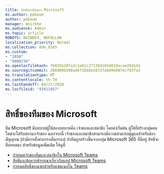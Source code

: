 ```yaml
---
title: สิทธิ์ของทีมของ Microsoft
ms.author: pebaum
author: pebaum
manager: mnirkhe
ms.audience: Admin
ms.topic: article
ROBOTS: NOINDEX, NOFOLLOW
localization_priority: Normal
ms.collection: Adm_O365
ms.custom:
- "2658"
- "9000730"
ms.openlocfilehash: fb035b28fa3c1a61c27138d1b5d819acae264141
ms.sourcegitcommit: 286000b588adef1bbbb28337a9d9e087ec783fa2
ms.translationtype: MT
ms.contentlocale: th-TH
ms.lasthandoff: 04/27/2020
ms.locfileid: "43911957"
---
```

# <a name="microsoft-teams-permissions"></a>สิทธิ์ของทีมของ Microsoft

ทีม Microsoft มีบทบาทผู้ใช้สองบทบาทคือ เจ้าของและสมาชิก โดยค่าเริ่มต้น ผู้ใช้ที่สร้างกลุ่มคนใหม่จะได้รับสถานะเจ้าของ นอกจากนี้ เจ้าของและสมาชิกสามารถมีความสามารถผู้ดูแลสําหรับช่องสัญญาณ (ถ้ามีการตั้งค่าการกลั่นกรอง) ถ้าทีมถูกสร้างขึ้นจากกลุ่ม Microsoft 365 ที่มีอยู่ สิทธิ์จะสืบทอดมา สำหรับข้อมูลเพิ่มเติม ให้ดูที่

- [กําหนดเจ้าของทีมและสมาชิกใน Microsoft Teams](https://docs.microsoft.com/microsoftteams/assign-roles-permissions)
- [สิทธิ์และข้อควรพิจารณาเกี่ยวกับแอป Microsoft Teams](https://docs.microsoft.com/microsoftteams/app-permissions)
- [กําหนดสิทธิ์ของแขกสําหรับแชนเนลใน Teams](https://support.office.com/article/4756c468-2746-4bfd-a582-736d55fcc169)

